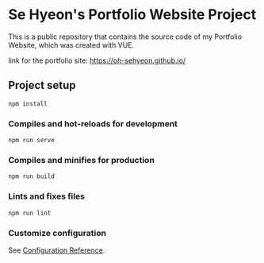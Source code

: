 # Se Hyeon's Portfolio Website Project

This is a public repository that contains the source code of my Portfolio Website, which was created with VUE.

link for the portfolio site:
https://oh-sehyeon.github.io/


## Project setup
```
npm install
```

### Compiles and hot-reloads for development
```
npm run serve
```

### Compiles and minifies for production
```
npm run build
```

### Lints and fixes files
```
npm run lint
```

### Customize configuration
See [Configuration Reference](https://cli.vuejs.org/config/).
